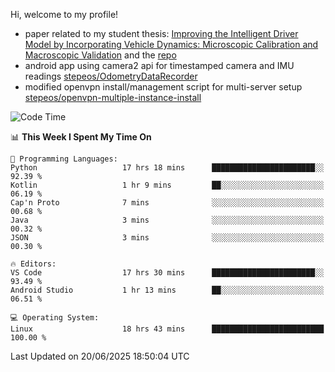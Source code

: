 Hi, welcome to my profile!

* paper related to my student thesis: [Improving the Intelligent Driver Model by Incorporating Vehicle Dynamics: Microscopic Calibration and Macroscopic Validation](https://doi.org/10.48550/arXiv.2408.03722) and the [repo](https://github.com/stepeos/pycarmodel_calibration)
* android app using camera2 api for timestamped camera and IMU readings [stepeos/OdometryDataRecorder](https://github.com/stepeos/OdometryDataRecorder)
* modified openvpn install/management script for multi-server setup [stepeos/openvpn-multiple-instance-install](https://github.com/stepeos/openvpn-multiple-instance-install)

<!--START_SECTION:waka-->
![Code Time](http://img.shields.io/badge/Code%20Time-2%2C054%20hrs%201%20min-blue)

📊 **This Week I Spent My Time On** 

```text
💬 Programming Languages: 
Python                   17 hrs 18 mins      ███████████████████████░░   92.39 % 
Kotlin                   1 hr 9 mins         ██░░░░░░░░░░░░░░░░░░░░░░░   06.19 % 
Cap'n Proto              7 mins              ░░░░░░░░░░░░░░░░░░░░░░░░░   00.68 % 
Java                     3 mins              ░░░░░░░░░░░░░░░░░░░░░░░░░   00.32 % 
JSON                     3 mins              ░░░░░░░░░░░░░░░░░░░░░░░░░   00.30 % 

🔥 Editors: 
VS Code                  17 hrs 30 mins      ███████████████████████░░   93.49 % 
Android Studio           1 hr 13 mins        ██░░░░░░░░░░░░░░░░░░░░░░░   06.51 % 

💻 Operating System: 
Linux                    18 hrs 43 mins      █████████████████████████   100.00 % 
```


 Last Updated on 20/06/2025 18:50:04 UTC
<!--END_SECTION:waka-->
